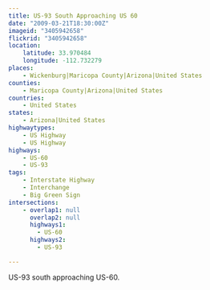 ```yaml
---
title: US-93 South Approaching US 60
date: "2009-03-21T18:30:00Z"
imageid: "3405942658"
flickrid: "3405942658"
location:
    latitude: 33.970484
    longitude: -112.732279
places:
    - Wickenburg|Maricopa County|Arizona|United States
counties:
    - Maricopa County|Arizona|United States
countries:
    - United States
states:
    - Arizona|United States
highwaytypes:
    - US Highway
    - US Highway
highways:
    - US-60
    - US-93
tags:
    - Interstate Highway
    - Interchange
    - Big Green Sign
intersections:
    - overlap1: null
      overlap2: null
      highways1:
        - US-60
      highways2:
        - US-93

---
```

US-93 south approaching US-60.